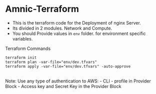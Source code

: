 <br>

# Amnic-Terraform

- This is the terraform code for the Deployment of nginx Server. <br>
- Its divided in 2 modules. Network and Compute. <br>
- You should Provide values in `env` folder. for environment specific variables.<br>

Terraform Commands
```
terraform init
terraform plan -var-file="env/dev.tfvars"
terraform apply -var-file="env/dev.tfvars" -auto-approve
```
<br>
Note: Use any type of authentication to AWS:
- CLI 
- profile in Provider Block 
- Access key and Secret Key in the Provider Block